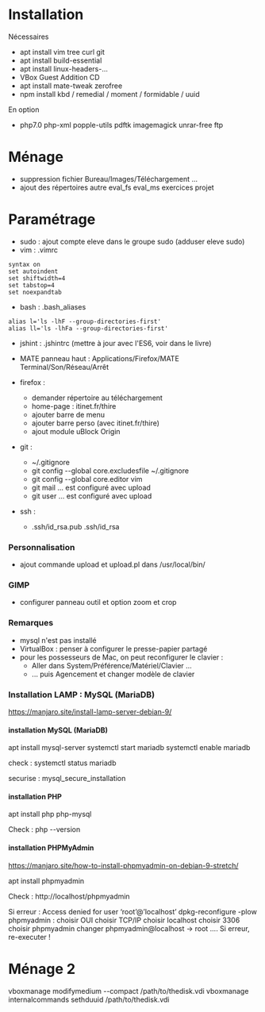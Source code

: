 # Installation

Nécessaires

* apt install vim tree curl git
* apt install build-essential
* apt install linux-headers-...
* VBox Guest Addition CD
* apt install mate-tweak zerofree
* npm install kbd / remedial / moment / formidable / uuid

En option

* php7.0 php-xml popple-utils pdftk imagemagick unrar-free ftp

# Ménage
* suppression fichier Bureau/Images/Téléchargement ...
* ajout des répertoires autre eval_fs eval_ms exercices projet

# Paramétrage

* sudo : ajout compte eleve dans le groupe sudo (adduser eleve sudo)
* vim : .vimrc

```
syntax on
set autoindent
set shiftwidth=4
set tabstop=4
set noexpandtab
```

* bash : .bash_aliases

```
alias l='ls -lhF --group-directories-first'
alias ll='ls -lhFa --group-directories-first'
```

* jshint : .jshintrc (mettre à jour avec l'ES6, voir dans le livre)
* MATE panneau haut : Applications/Firefox/MATE Terminal/Son/Réseau/Arrêt
* firefox :
	* demander répertoire au téléchargement
	* home-page : itinet.fr/thire
	* ajouter barre de menu
	* ajouter barre perso (avec itinet.fr/thire)
	* ajout module uBlock Origin
* git :
	* ~/.gitignore
	* git config --global core.excludesfile ~/.gitignore
	* git config --global core.editor vim
	* git mail ... est configuré avec upload
	* git user ... est configuré avec upload

* ssh :
	* .ssh/id_rsa.pub   .ssh/id_rsa

### Personnalisation
* ajout commande upload et upload.pl dans /usr/local/bin/

### GIMP
* configurer panneau outil et option zoom et crop

### Remarques
* mysql n'est pas installé
* VirtualBox : penser à configurer le presse-papier partagé
* pour les possesseurs de Mac, on peut reconfigurer le clavier :
	* Aller dans System/Préférence/Matériel/Clavier ...
	* ... puis Agencement et changer modèle de clavier

### Installation LAMP : MySQL (MariaDB)

https://manjaro.site/install-lamp-server-debian-9/

#### installation MySQL (MariaDB)
apt install mysql-server
systemctl start mariadb
systemctl enable mariadb

check :
systemctl status mariadb

securise :
mysql_secure_installation

#### installation PHP
apt install php php-mysql

Check :
php --version

#### installation PHPMyAdmin

https://manjaro.site/how-to-install-phpmyadmin-on-debian-9-stretch/

apt install phpmyadmin

Check :	http://localhost/phpmyadmin

Si erreur : Access denied for user ‘root’@’localhost’
dpkg-reconfigure -plow phpmyadmin :
choisir OUI
choisir TCP/IP
choisir localhost
choisir 3306
choisir phpmyadmin
changer phpmyadmin@localhost -> root
....
Si erreur, re-executer !

# Ménage 2
vboxmanage modifymedium --compact /path/to/thedisk.vdi
vboxmanage internalcommands sethduuid /path/to/thedisk.vdi

